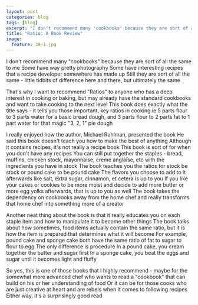 ---layout: postcategories: blogtags: [blog]excerpt: "I don't recommend many 'cookbooks' because they are sort of all the same to me.  Some have way pretty photography.  Some have interesting recipes that a recipe developer somewhere has made up.  Still they are sort of all the same - little tidbits of difference here and there, but ultimately the same."title: "Ratio: A Book Review"image:  feature: 39-1.jpg---I don't recommend many "cookbooks" because they are sort of all the same to me  Some have way pretty photography  Some have interesting recipes that a recipe developer somewhere has made up  Still they are sort of all the same - little tidbits of difference here and there, but ultimately the same  That's why I want to recommend "Ratios" to anyone who has a deep interest in cooking or baking, but may already have the standard cookbooks and want to take cooking to the next level  This book does exactly what the title says - it tells you those important, key ratios in cooking ie 5 parts flour to 3 parts water for a basic bread dough, and 3 parts flour to 2 parts fat to 1 part water for that magic "3, 2, 1" pie dough  I really enjoyed how the author, Michael Ruhlman, presented the book  He said this book doesn't teach you how to make the best of anything  Although it contains recipes, it's not really a recipe book  This book is sort of for when you don't have any recipes You can still put together the staples - bread, muffins, chicken stock, mayonnaise, creme anglaise, etc with the ingredients you have in stock  The book teaches you the ratios for stock be stock or pound cake to be pound cake  The flavors you choose to add to it afterwards like salt, extra sugar, cinnamon, et cetera is up to you  If you like your cakes or cookies to be more moist and decide to add more butter or more egg yolks afterwards, that is up to you as well  The book takes the dependency on cookbooks away from the home chef and really transforms that home chef into something more of a creatorAnother neat thing about the book is that it really educates you on each staple item and how to manipulate it to become other things  The book talks about how sometimes, food items actually contain the same ratio, but it is how the item is prepared that determines what it will become  For example, pound cake and sponge cake both have the same ratio of fat to sugar to flour to egg  The only difference is procedure  In a pound cake, you cream together the butter and sugar first  In a sponge cake, you beat the eggs and sugar until it becomes light and fluffySo yes, this is one of those books that I highly recommend - maybe for the somewhat more advanced chef who wants to read a "cookbook" that can build on his or her understanding of food Or it can be for those cooks who are just creative at heart and are rebels when it comes to following recipes Either way, it's a surprisingly good read